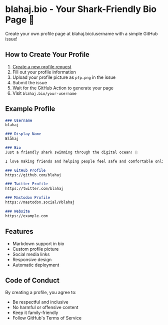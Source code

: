 # blahaj.bio - Your Shark-Friendly Bio Page 🦈

Create your own profile page at blahaj.bio/username with a simple GitHub issue!

## How to Create Your Profile

1. [Create a new profile request](../../issues/new?template=profile.yml)
2. Fill out your profile information
3. Upload your profile picture as `pfp.png` in the issue
4. Submit the issue
5. Wait for the GitHub Action to generate your page
6. Visit `blahaj.bio/your-username`

## Example Profile

```markdown
### Username
blahaj

### Display Name
Blåhaj

### Bio
Just a friendly shark swimming through the digital ocean! 🦈

I love making friends and helping people feel safe and comfortable online.

### GitHub Profile
https://github.com/blahaj

### Twitter Profile
https://twitter.com/blahaj

### Mastodon Profile
https://mastodon.social/@blahaj

### Website
https://example.com
```

## Features

- Markdown support in bio
- Custom profile picture
- Social media links
- Responsive design
- Automatic deployment

## Code of Conduct

By creating a profile, you agree to:
- Be respectful and inclusive
- No harmful or offensive content
- Keep it family-friendly
- Follow GitHub's Terms of Service